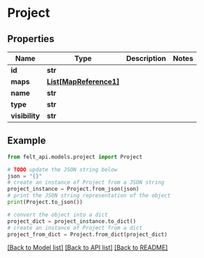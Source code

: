 # Project


## Properties

Name | Type | Description | Notes
------------ | ------------- | ------------- | -------------
**id** | **str** |  | 
**maps** | [**List[MapReference1]**](MapReference1.md) |  | 
**name** | **str** |  | 
**type** | **str** |  | 
**visibility** | **str** |  | 

## Example

```python
from felt_api.models.project import Project

# TODO update the JSON string below
json = "{}"
# create an instance of Project from a JSON string
project_instance = Project.from_json(json)
# print the JSON string representation of the object
print(Project.to_json())

# convert the object into a dict
project_dict = project_instance.to_dict()
# create an instance of Project from a dict
project_from_dict = Project.from_dict(project_dict)
```
[[Back to Model list]](../README.md#documentation-for-models) [[Back to API list]](../README.md#documentation-for-api-endpoints) [[Back to README]](../README.md)


